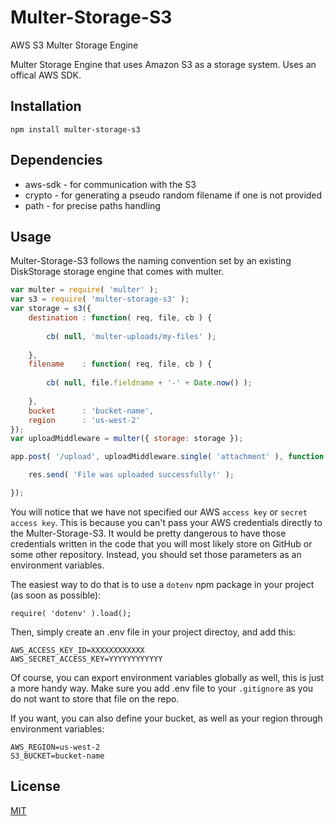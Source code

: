 # Multer-Storage-S3
AWS S3 Multer Storage Engine

Multer Storage Engine that uses Amazon S3 as a storage system. Uses an offical AWS SDK.

## Installation
	
	npm install multer-storage-s3
	
## Dependencies
* aws-sdk - for communication with the S3
* crypto  - for generating a pseudo random filename if one is not provided
* path    - for precise paths handling

## Usage
Multer-Storage-S3 follows the naming convention set by an existing DiskStorage storage engine that comes with multer.
```javascript
var multer = require( 'multer' );
var s3 = require( 'multer-storage-s3' );
var storage = s3({
	destination : function( req, file, cb ) {
		
		cb( null, 'multer-uploads/my-files' );
		
	},
	filename    : function( req, file, cb ) {
		
		cb( null, file.fieldname + '-' + Date.now() );
		
	},
	bucket      : 'bucket-name',
	region      : 'us-west-2'
});
var uploadMiddleware = multer({ storage: storage });

app.post( '/upload', uploadMiddleware.single( 'attachment' ), function( req, res, next ) {

	res.send( 'File was uploaded successfully!' );

});
```

You will notice that we have not specified our AWS `access key` or `secret access key`. This is because you can't pass your AWS credentials directly to the Multer-Storage-S3. It would be pretty dangerous to have those credentials written in the code that you will most likely store on GitHub or some other repository. Instead, you should set those parameters as an environment variables.

The easiest way to do that is to use a `dotenv` npm package in your project (as soon as possible):

	require( 'dotenv' ).load();
	
Then, simply create an .env file in your project directoy, and add this:
```
AWS_ACCESS_KEY_ID=XXXXXXXXXXXX
AWS_SECRET_ACCESS_KEY=YYYYYYYYYYYY
```

Of course, you can export environment variables globally as well, this is just a more handy way. Make sure you add .env file to your `.gitignore` as you do not want to store that file on the repo.

If you want, you can also define your bucket, as well as your region through environment variables:
```
AWS_REGION=us-west-2
S3_BUCKET=bucket-name
```

## License

[MIT](LICENSE)
